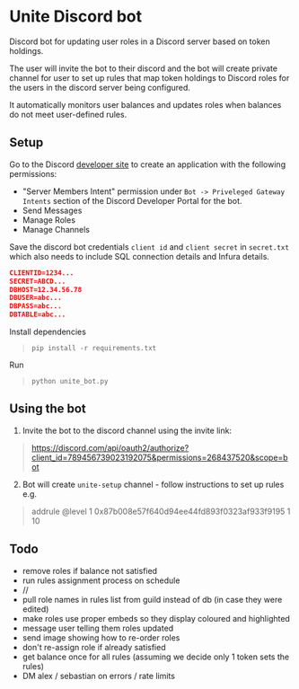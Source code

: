 # Unite Discord bot

Discord bot for updating user roles in a Discord server based on token holdings. 

The user will invite the bot to their discord and the bot will create private channel for user to set up rules that map token holdings to Discord roles for the users in the discord server being configured. 

It automatically monitors user balances and updates roles when balances do not meet user-defined rules.

## Setup 
Go to the Discord [developer site](https://discordapp.com/developers/applications/me) to create an application with the following permissions:

* "Server Members Intent" permission under `Bot -> Priveleged Gateway Intents` section of the Discord Developer Portal for the bot.
* Send Messages
* Manage Roles
* Manage Channels



Save the discord bot credentials `client id` and `client secret` in `secret.txt` which also needs to include SQL connection details and Infura details.

```json
CLIENTID=1234...
SECRET=ABCD...
DBHOST=12.34.56.78
DBUSER=abc...
DBPASS=abc...
DBTABLE=abc...
```

Install dependencies
> `pip install -r requirements.txt`

Run
> `python unite_bot.py`


## Using the bot
1. Invite the bot to the discord channel using the invite link:
> https://discord.com/api/oauth2/authorize?client_id=789456739023192075&permissions=268437520&scope=bot

2. Bot will create `unite-setup` channel - follow instructions to set up rules e.g. 
> addrule @level 1 0x87b008e57f640d94ee44fd893f0323af933f9195 1 10


## Todo
* remove roles if balance not satisfied
* run rules assignment process on schedule
* //
* pull role names in rules list from guild instead of db (in case they were edited)
* make roles use proper embeds so they display coloured and highlighted
* message user telling them roles updated
* send image showing how to re-order roles
* don't re-assign role if already satisfied
* get balance once for all rules (assuming we decide only 1 token sets the rules)
* DM alex / sebastian on errors / rate limits